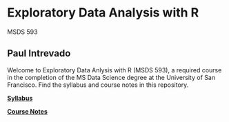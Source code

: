 # Exploratory Data Analysis with R
MSDS 593

## Paul Intrevado

Welcome to Exploratory Data Anlysis with R (MSDS 593), a required course in the completion of the MS Data Science degree at the University of San Francisco. Find the syllabus and course notes in this repository.

[**Syllabus**](https://github.com/paulintrevado/msan593/blob/master/syllabus.pdf)

[**Course Notes**](https://github.com/paulintrevado/Exploratory-Data-Analysis-with-R/blob/master/msds593_summer2018.pdf)
